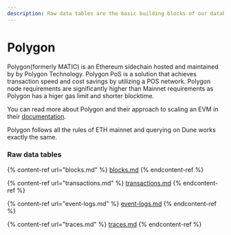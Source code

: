 ```yaml
---
description: Raw data tables are the basic building blocks of our database.
---
```


# Polygon

Polygon(formerly MATIC) is an Ethereum sidechain hosted and maintained by by Polygon Technology. Polygon PoS is a solution that achieves transaction speed and cost savings by utilizing a POS network. Polygon node requirements are significantly higher than Mainnet requirements as Polygon has a higer gas limit and shorter blocktime.

You can read more about Polygon and their approach to scaling an EVM in their [documentation](https://docs.polygon.technology/).

Polygon follows all the rules of ETH mainnet and querying on Dune works exactly the same.

### Raw data tables

{% content-ref url="blocks.md" %}
[blocks.md](blocks.md)
{% endcontent-ref %}

{% content-ref url="transactions.md" %}
[transactions.md](transactions.md)
{% endcontent-ref %}

{% content-ref url="event-logs.md" %}
[event-logs.md](event-logs.md)
{% endcontent-ref %}

{% content-ref url="traces.md" %}
[traces.md](traces.md)
{% endcontent-ref %}
